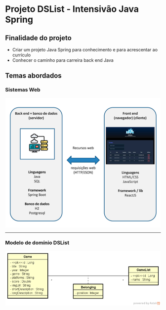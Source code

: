 # Projeto DSList - Intensivão Java Spring

## Finalidade do projeto

* Criar um projeto Java Spring para conhecimento e para acrescentar ao currículo
* Conhecer o caminho para carreira back end Java

## Temas abordados

### Sistemas Web

![Modelo de domínio DSList](src/main/resources/image/sistemas-web.jpg)

---

### Modelo de domínio DSList


![Modelo de domínio DSList](src/main/resources/image/dslist-model.png)